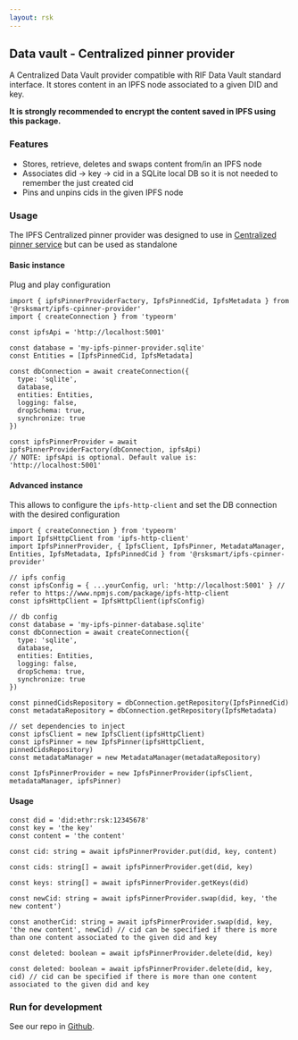 ```yaml
---
layout: rsk
---
```


## Data vault - Centralized pinner provider

A Centralized Data Vault provider compatible with RIF Data Vault standard interface. It stores content in an IPFS node associated to a given DID and key.

**It is strongly recommended to encrypt the content saved in IPFS using this package.**

### Features

- Stores, retrieve, deletes and swaps content from/in an IPFS node
- Associates did -> key -> cid in a SQLite local DB so it is not needed to remember the just created cid
- Pins and unpins cids in the given IPFS node

### Usage

The IPFS Centralized pinner provider was designed to use in [Centralized pinner service](/rif/identity/data-vault/cpinner/cpinner-service) but can be used as standalone

#### Basic instance

Plug and play configuration

```typescript=
import { ipfsPinnerProviderFactory, IpfsPinnedCid, IpfsMetadata } from '@rsksmart/ipfs-cpinner-provider'
import { createConnection } from 'typeorm'

const ipfsApi = 'http://localhost:5001'

const database = 'my-ipfs-pinner-provider.sqlite'
const Entities = [IpfsPinnedCid, IpfsMetadata]

const dbConnection = await createConnection({
  type: 'sqlite',
  database,
  entities: Entities,
  logging: false,
  dropSchema: true,
  synchronize: true
})

const ipfsPinnerProvider = await ipfsPinnerProviderFactory(dbConnection, ipfsApi)
// NOTE: ipfsApi is optional. Default value is: 'http://localhost:5001'
```

#### Advanced instance

This allows to configure the `ipfs-http-client` and set the DB connection with the desired configuration

```typescript=
import { createConnection } from 'typeorm'
import IpfsHttpClient from 'ipfs-http-client'
import IpfsPinnerProvider, { IpfsClient, IpfsPinner, MetadataManager, Entities, IpfsMetadata, IpfsPinnedCid } from '@rsksmart/ipfs-cpinner-provider'

// ipfs config
const ipfsConfig = { ...yourConfig, url: 'http://localhost:5001' } // refer to https://www.npmjs.com/package/ipfs-http-client
const ipfsHttpClient = IpfsHttpClient(ipfsConfig) 

// db config
const database = 'my-ipfs-pinner-database.sqlite'
const dbConnection = await createConnection({
  type: 'sqlite',
  database,
  entities: Entities,
  logging: false,
  dropSchema: true,
  synchronize: true
})

const pinnedCidsRepository = dbConnection.getRepository(IpfsPinnedCid)
const metadataRepository = dbConnection.getRepository(IpfsMetadata)

// set dependencies to inject
const ipfsClient = new IpfsClient(ipfsHttpClient)
const ipfsPinner = new IpfsPinner(ipfsHttpClient, pinnedCidsRepository)
const metadataManager = new MetadataManager(metadataRepository)

const IpfsPinnerProvider = new IpfsPinnerProvider(ipfsClient, metadataManager, ipfsPinner)
```

#### Usage

```typescript=
const did = 'did:ethr:rsk:12345678'
const key = 'the key'
const content = 'the content'

const cid: string = await ipfsPinnerProvider.put(did, key, content)

const cids: string[] = await ipfsPinnerProvider.get(did, key)

const keys: string[] = await ipfsPinnerProvider.getKeys(did)

const newCid: string = await ipfsPinnerProvider.swap(did, key, 'the new content')

const anotherCid: string = await ipfsPinnerProvider.swap(did, key, 'the new content', newCid) // cid can be specified if there is more than one content associated to the given did and key

const deleted: boolean = await ipfsPinnerProvider.delete(did, key)

const deleted: boolean = await ipfsPinnerProvider.delete(did, key, cid) // cid can be specified if there is more than one content associated to the given did and key
```

### Run for development

See our repo in [Github](https://github.com/rsksmart/rif-data-vault/tree/master/modules/ipfs-cpinner-service).
